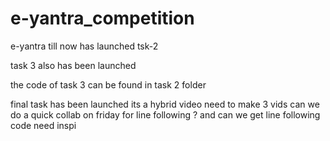 # e-yantra_competition
e-yantra till now has launched tsk-2

task 3 also has been launched

the code of task 3 can be found in task 2 folder

final task has been launched its a hybrid video 
need to make 3 vids
can we do a quick collab on friday for line following ?
and can we get line following code need inspi

